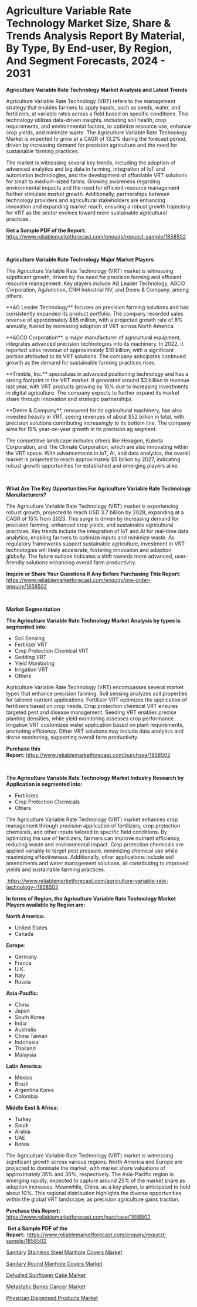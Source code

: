 <p><h1>Agriculture Variable Rate Technology Market Size, Share & Trends Analysis Report By Material, By Type, By End-user, By Region, And Segment Forecasts, 2024 - 2031</h1></p><p><strong>Agriculture Variable Rate Technology Market Analysis and Latest Trends</strong></p>
<p><p>Agriculture Variable Rate Technology (VRT) refers to the management strategy that enables farmers to apply inputs, such as seeds, water, and fertilizers, at variable rates across a field based on specific conditions. This technology utilizes data-driven insights, including soil health, crop requirements, and environmental factors, to optimize resource use, enhance crop yields, and minimize waste. The Agriculture Variable Rate Technology Market is expected to grow at a CAGR of 13.2% during the forecast period, driven by increasing demand for precision agriculture and the need for sustainable farming practices. </p><p>The market is witnessing several key trends, including the adoption of advanced analytics and big data in farming, integration of IoT and automation technologies, and the development of affordable VRT solutions for small to medium-sized farms. Growing awareness regarding environmental impacts and the need for efficient resource management further stimulate market growth. Additionally, partnerships between technology providers and agricultural stakeholders are enhancing innovation and expanding market reach, ensuring a robust growth trajectory for VRT as the sector evolves toward more sustainable agricultural practices.</p></p>
<p><strong>Get a Sample PDF of the Report:&nbsp;</strong> <a href="https://www.reliablemarketforecast.com/enquiry/request-sample/1858502?utm_campaign=1159&utm_medium=2&utm_source=Github&utm_content=ia&utm_term=01112024&utm_id=agriculture-variable-rate-technology">https://www.reliablemarketforecast.com/enquiry/request-sample/1858502</a></p>
<p>&nbsp;</p>
<p><strong>Agriculture Variable Rate Technology Major Market Players</strong></p>
<p><p>The Agriculture Variable Rate Technology (VRT) market is witnessing significant growth, driven by the need for precision farming and efficient resource management. Key players include AG Leader Technology, AGCO Corporation, AgJunction, CNH Industrial NV, and Deere & Company, among others.</p><p>**AG Leader Technology** focuses on precision farming solutions and has consistently expanded its product portfolio. The company recorded sales revenue of approximately $85 million, with a projected growth rate of 8% annually, fueled by increasing adoption of VRT across North America.</p><p>**AGCO Corporation**, a major manufacturer of agricultural equipment, integrates advanced precision technologies into its machinery. In 2022, it reported sales revenue of approximately $10 billion, with a significant portion attributed to its VRT solutions. The company anticipates continued growth as the demand for sustainable farming practices rises.</p><p>**Trimble, Inc.** specializes in advanced positioning technology and has a strong footprint in the VRT market. It generated around $3 billion in revenue last year, with VRT products growing by 10% due to increasing investments in digital agriculture. The company expects to further expand its market share through innovation and strategic partnerships.</p><p>**Deere & Company**, renowned for its agricultural machinery, has also invested heavily in VRT, seeing revenues of about $52 billion in total, with precision solutions contributing increasingly to its bottom line. The company aims for 15% year-on-year growth in its precision ag segment.</p><p>The competitive landscape includes others like Hexagon, Kubota Corporation, and The Climate Corporation, which are also innovating within the VRT space. With advancements in IoT, AI, and data analytics, the overall market is projected to reach approximately $5 billion by 2027, indicating robust growth opportunities for established and emerging players alike.</p></p>
<p>&nbsp;</p>
<p><strong>What Are The Key Opportunities For Agriculture Variable Rate Technology Manufacturers?</strong></p>
<p><p>The Agriculture Variable Rate Technology (VRT) market is experiencing robust growth, projected to reach USD 3.7 billion by 2028, expanding at a CAGR of 15% from 2023. This surge is driven by increasing demand for precision farming, enhanced crop yields, and sustainable agricultural practices. Key trends include the integration of IoT and AI for real-time data analytics, enabling farmers to optimize inputs and minimize waste. As regulatory frameworks support sustainable agriculture, investment in VRT technologies will likely accelerate, fostering innovation and adoption globally. The future outlook indicates a shift towards more advanced, user-friendly solutions enhancing overall farm productivity.</p></p>
<p><strong>Inquire or Share Your Questions If Any Before Purchasing This Report:</strong> <a href="https://www.reliablemarketforecast.com/enquiry/pre-order-enquiry/1858502?utm_campaign=1159&utm_medium=2&utm_source=Github&utm_content=ia&utm_term=01112024&utm_id=agriculture-variable-rate-technology">https://www.reliablemarketforecast.com/enquiry/pre-order-enquiry/1858502</a></p>
<p>&nbsp;</p>
<p><strong>Market Segmentation</strong></p>
<p><strong>The Agriculture Variable Rate Technology Market Analysis by types is segmented into:</strong></p>
<p><ul><li>Soil Sensing</li><li>Fertilizer VRT</li><li>Crop Protection Chemical VRT</li><li>Sedding VRT</li><li>Yield Monitoring</li><li>Irrigation VRT</li><li>Others</li></ul></p>
<p><p>Agriculture Variable Rate Technology (VRT) encompasses several market types that enhance precision farming. Soil sensing analyzes soil properties for tailored nutrient applications. Fertilizer VRT optimizes the application of fertilizers based on crop needs. Crop protection chemical VRT ensures targeted pest and disease management. Seeding VRT enables precise planting densities, while yield monitoring assesses crop performance. Irrigation VRT customizes water application based on plant requirements, promoting efficiency. Other VRT solutions may include data analytics and drone monitoring, supporting overall farm productivity.</p></p>
<p><strong>Purchase this Report:&nbsp;</strong><a href="https://www.reliablemarketforecast.com/purchase/1858502?utm_campaign=1159&utm_medium=2&utm_source=Github&utm_content=ia&utm_term=01112024&utm_id=agriculture-variable-rate-technology">https://www.reliablemarketforecast.com/purchase/1858502</a></p>
<p>&nbsp;</p>
<p><strong>The Agriculture Variable Rate Technology Market Industry Research by Application is segmented into:</strong></p>
<p><ul><li>Fertilizers</li><li>Crop Protection Chemicals</li><li>Others</li></ul></p>
<p><p>The Agriculture Variable Rate Technology (VRT) market enhances crop management through precision application of fertilizers, crop protection chemicals, and other inputs tailored to specific field conditions. By optimizing the use of fertilizers, farmers can improve nutrient efficiency, reducing waste and environmental impact. Crop protection chemicals are applied variably to target pest pressure, minimizing chemical use while maximizing effectiveness. Additionally, other applications include soil amendments and water management solutions, all contributing to improved yields and sustainable farming practices.</p></p>
<p><a href="https://www.reliablemarketforecast.com/agriculture-variable-rate-technology-r1858502?utm_campaign=1159&utm_medium=2&utm_source=Github&utm_content=ia&utm_term=01112024&utm_id=agriculture-variable-rate-technology">&nbsp;https://www.reliablemarketforecast.com/agriculture-variable-rate-technology-r1858502</a></p>
<p><strong>In terms of Region, the Agriculture Variable Rate Technology Market Players available by Region are:</strong></p>
<p>
    <p> <strong> North America: </strong>
        <ul>
            <li>United States</li>
            <li>Canada</li>
        </ul>
        </p> 
    <p> <strong> Europe: </strong>
        <ul>
            <li>Germany</li>
            <li>France</li>
            <li>U.K.</li>
            <li>Italy</li>
            <li>Russia</li>
        </ul>
        </p> 
    <p> <strong> Asia-Pacific: </strong>
        <ul>
            <li>China</li>
            <li>Japan</li>
            <li>South Korea</li>
            <li>India</li>
            <li>Australia</li>
            <li>China Taiwan</li>
            <li>Indonesia</li>
            <li>Thailand</li>
            <li>Malaysia</li>
        </ul>
        </p> 
    <p> <strong> Latin America: </strong>
        <ul>
            <li>Mexico</li>
            <li>Brazil</li>
            <li>Argentina Korea</li>
            <li>Colombia</li>
        </ul>
        </p> 
    <p> <strong> Middle East & Africa: </strong>
        <ul>
            <li>Turkey</li>
            <li>Saudi</li>
            <li>Arabia</li>
            <li>UAE</li>
            <li>Korea</li>
        </ul>
    </p>
    </p>
<p><p>The Agriculture Variable Rate Technology (VRT) market is witnessing significant growth across various regions. North America and Europe are projected to dominate the market, with market share valuations of approximately 35% and 30%, respectively. The Asia-Pacific region is emerging rapidly, expected to capture around 25% of the market share as adoption increases. Meanwhile, China, as a key player, is anticipated to hold about 10%. This regional distribution highlights the diverse opportunities within the global VRT landscape, as precision agriculture gains traction.</p></p>
<p><strong>Purchase this Report: </strong><a href="https://www.reliablemarketforecast.com/purchase/1858502?utm_campaign=1159&utm_medium=2&utm_source=Github&utm_content=ia&utm_term=01112024&utm_id=agriculture-variable-rate-technology">https://www.reliablemarketforecast.com/purchase/1858502</a></p>
<p>&nbsp;<strong>Get a Sample PDF of the Report:&nbsp;&nbsp;</strong><a href="https://www.reliablemarketforecast.com/enquiry/request-sample/1858502?utm_campaign=1159&utm_medium=2&utm_source=Github&utm_content=ia&utm_term=01112024&utm_id=agriculture-variable-rate-technology">https://www.reliablemarketforecast.com/enquiry/request-sample/1858502</a></p>
<p><strong></strong></p>
<p><p><a href="https://issuu.com/reportprime-2/docs/sanitary-stainless-steel-manhole-co_255a27cfa8872b?utm_campaign=1159&utm_medium=2&utm_source=Github&utm_content=ia&utm_term=01112024&utm_id=agriculture-variable-rate-technology">Sanitary Stainless Steel Manhole Covers Market</a></p><p><a href="https://issuu.com/reportprime-2/docs/sanitary-round-manhole-covers-marke_1faf35bac9e409?utm_campaign=1159&utm_medium=2&utm_source=Github&utm_content=ia&utm_term=01112024&utm_id=agriculture-variable-rate-technology">Sanitary Round Manhole Covers Market</a></p><p><a href="https://github.com/mickahmaland/Market-Research-Report-List-1/blob/main/dehulled-sunflower-cake-market.md?utm_campaign=1159&utm_medium=2&utm_source=Github&utm_content=ia&utm_term=01112024&utm_id=agriculture-variable-rate-technology">Dehulled Sunflower Cake Market</a></p><p><a href="https://www.linkedin.com/pulse/influencing-factors-metastatic-bones-cancer-market-insights-uwtjf?utm_campaign=1159&utm_medium=2&utm_source=Github&utm_content=ia&utm_term=01112024&utm_id=agriculture-variable-rate-technology">Metastatic Bones Cancer Market</a></p><p><a href="https://www.linkedin.com/pulse/physician-dispensed-products-market-outlook-forecast-from-2024-ne6bf?utm_campaign=1159&utm_medium=2&utm_source=Github&utm_content=ia&utm_term=01112024&utm_id=agriculture-variable-rate-technology">Physician Dispensed Products Market</a></p></p>